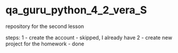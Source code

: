 # qa_guru_python_4_2_vera_S
repository for the second lesson

steps:
1 - create the account - skipped, I already have
2 - create new project for the homework - done
